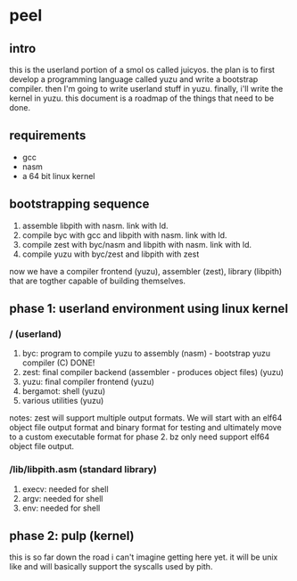 # peel

## intro

this is the userland portion of a smol os called juicyos. the plan is to first develop a programming language called yuzu and write a bootstrap compiler. then I'm going to write userland stuff in yuzu. finally, i'll write the kernel in yuzu. this document is a roadmap of the things that need to be done.

## requirements

* gcc
* nasm
* a 64 bit linux kernel

## bootstrapping sequence

1. assemble libpith with nasm. link with ld.
2. compile byc with gcc and libpith with nasm. link with ld.
3. compile zest with byc/nasm and libpith with nasm. link with ld.
4. compile yuzu with byc/zest and libpith with zest

now we have a compiler frontend (yuzu), assembler (zest), library (libpith) that are togther capable of building themselves.

## phase 1: userland environment using linux kernel

### / (userland)

1. byc: program to compile yuzu to assembly (nasm) - bootstrap yuzu compiler (C) DONE!
2. zest: final compiler backend (assembler - produces object files) (yuzu)
4. yuzu: final compiler frontend (yuzu)
5. bergamot: shell (yuzu)
6. various utilities (yuzu)

notes: zest will support multiple output formats. We will start with an elf64 object file
output format and binary format for testing and ultimately move to a custom executable format
for phase 2. bz only need support elf64 object file output.

### /lib/libpith.asm (standard library)

1. execv: needed for shell
2. argv: needed for shell
3. env: needed for shell

## phase 2: pulp (kernel)

this is so far down the road i can't imagine getting here yet. it will be unix like and will basically support the syscalls used by pith.
